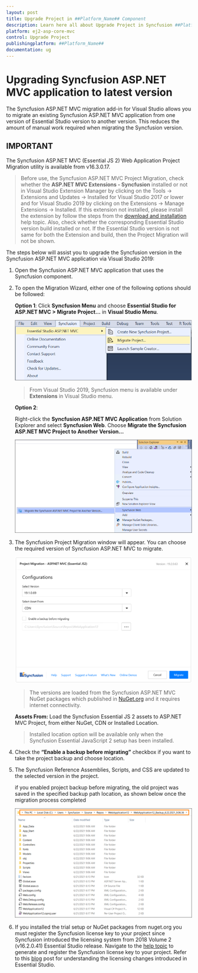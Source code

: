 ```yaml
---
layout: post
title: Upgrade Project in ##Platform_Name## Component
description: Learn here all about Upgrade Project in Syncfusion ##Platform_Name## component of Syncfusion Essential JS 2 and more.
platform: ej2-asp-core-mvc
control: Upgrade Project
publishingplatform: ##Platform_Name##
documentation: ug
---
```


# Upgrading Syncfusion ASP.NET MVC application to latest version

The Syncfusion ASP.NET MVC migration add-in for Visual Studio allows you to migrate an existing Syncfusion ASP.NET MVC application from one version of Essential Studio version to another version. This reduces the amount of manual work required when migrating the Syncfusion version.

## IMPORTANT

The Syncfusion ASP.NET MVC (Essential JS 2) Web Application Project Migration utility is available from v16.3.0.17.

> Before use, the Syncfusion ASP.NET MVC Project Migration, check whether the **ASP.NET MVC Extensions - Syncfusion** installed or not in Visual Studio Extension Manager by clicking on the Tools -> Extensions and Updates -> Installed for Visual Studio 2017 or lower and for Visual Studio 2019 by clicking on the Extensions -> Manage Extensions -> Installed. If this extension not installed, please install the extension by follow the steps from the [download and installation](https://ej2.syncfusion.com/aspnetmvc/documentation/visual-studio-integration/VS2019-Extensions/download-and-installation/) help topic. Also, check whether the corresponding Essential Studio version build installed or not. If the Essential Studio version is not same for both the Extension and build, then the Project Migration will not be shown.

The steps below will assist you to upgrade the Syncfusion version in the Syncfusion ASP.NET MVC application via Visual Studio 2019:

1. Open the Syncfusion ASP.NET MVC application that uses the Syncfusion component.

2. To open the Migration Wizard, either one of the following options should be followed:

    **Option 1**: Click **Syncfusion Menu** and choose **Essential Studio for ASP.NET MVC > Migrate Project…** in **Visual Studio Menu**.

    ![migrate project](../images/migrate-project.png)

    > From Visual Studio 2019, Syncfusion menu is available under **Extensions** in Visual Studio menu.

    **Option 2**:

    Right-click the **Syncfusion ASP.NET MVC Application** from Solution Explorer and select **Syncfusion Web**. Choose **Migrate the Syncfusion ASP.NET MVC Project to Another Version…**

    ![migrate the essential js2](../images/migrate-essentialJs2.png)

3. The Syncfusion Project Migration window will appear. You can choose the required version of Syncfusion ASP.NET MVC to migrate.

    ![project migration](../images/project-migration.png)

    > The versions are loaded from the Syncfusion ASP.NET MVC NuGet packages which published in [NuGet.org](https://www.nuget.org/packages?q=Tags%3A%22aspnetmvc%22syncfusion) and it requires internet connectivity.

    **Assets From:** Load the Syncfusion Essential JS 2 assets to ASP.NET MVC Project, from either NuGet, CDN or Installed Location.

    > Installed location option will be available only when the Syncfusion Essential JavaScript 2 setup has been installed.

4. Check the **“Enable a backup before migrating”** checkbox if you want to take the project backup and choose location.

5. The Syncfusion Reference Assemblies, Scripts, and CSS are updated to the selected version in the project.

    if you enabled project backup before migrating, the old project was saved in the specified backup path location, as shown below once the migration process completed

    ![BackupLocation](../images/BackupLocation.png)

6. If you installed the trial setup or NuGet packages from nuget.org you must register the Syncfusion license key to your project since Syncfusion introduced the licensing system from 2018 Volume 2 (v16.2.0.41) Essential Studio release. Navigate to the [help topic](https://help.syncfusion.com/common/essential-studio/licensing/license-key#how-to-generate-syncfusion-license-key) to generate and register the Syncfusion license key to your project. Refer to this [blog](https://blog.syncfusion.com/post/Whats-New-in-2018-Volume-2-Licensing-Changes-in-the-1620x-Version-of-Essential-Studio.aspx?_ga=2.11237684.1233358434.1587355730-230058891.1567654773) post for understanding the licensing changes introduced in Essential Studio.